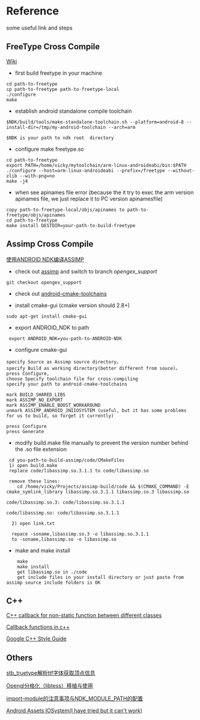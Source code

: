 Reference
===============================
some useful link and steps

## FreeType Cross Compile ##

[Wiki](http://en.wikibooks.org/wiki/OpenGL_Programming/Installation/Android_NDK#FreeType)

* first build freetype in your machine
```
cd path-to-freetype
cp path-to-freetype path-to-freetype-local
./configure
make
```

* establish android standalone compile toolchain
```
$NDK/build/tools/make-standalone-toolchain.sh --platform=android-8 --install-dir=/tmp/my-android-toolchain --arch=arm

$NDK is your path to ndk root  directory
```

* configure make freetype.so
```
cd path-to-freetype
export PATH=/home/vicky/mytoolchain/arm-linux-androideabi/bin:$PATH
./configure --host=arm-linux-androideabi --prefix=/freetype --without-zlib --with-png=no
make -j4
```

* when see apinames file error (because the it try to exec the arm version apinames file, we just replace it to PC version apinamesfile)
```
copy path-to-freetype-local/objs/apinames to path-to-freetype/objs/apinames
cd path-to-freetype
make install DESTDIR=your-path-to-build-freetype
```

## Assimp Cross Compile ##

[使用ANDROID NDK编译ASSIMP](http://airtheva.net/wordpress/?p=62)

* check out [assimp](https://github.com/assimp/assimp)  and switch to branch *opengex_support*
```
git checkout opengex_support
```

* check out [android-cmake-toolchains](https://github.com/taka-no-me/android-cmake)

* install cmake-gui (cmake version should 2.8+)
```
sudo apt-get install cmake-gui
```

* export ANDROID_NDK to path
```
 export ANDROID_NDK=you-path-to-ANDROID-NDK
```

* configure cmake-gui
```
specify Source as Assimp source directory。
specify Build as working directory(better different from souce)。
press Configure,
choose Specify toolchain file for cross-compiling
specify your path to android-cmake-toolchains

mark BUILD_SHARED_LIBS
mark ASSIMP_NO_EXPORT
mark ASSIMP_ENABLE_BOOST_WORKAROUND
unmark ASSIMP_ANDROID_JNIIOSYSTEM (useful, but it has some problems for us to build, so forget it currently)

press Configure
press Generate
```

* modify build.make file manually to prevent the version number behind the .so file extension
```
 cd you-path-to-build-assimp/code/CMakeFiles
 1) open build.make
 replace code/libassimp.so.3.1.1 to code/libassimp.so
 
 remove these lines:
    cd /home/vicky/Projects/assimp-build/code && $(CMAKE_COMMAND) -E cmake_symlink_library libassimp.so.3.1.1 libassimp.so.3 libassimp.so

code/libassimp.so.3: code/libassimp.so.3.1.1

code/libassimp.so: code/libassimp.so.3.1.1

  2) open link.txt 
  
  repace -soname,libassimp.so.3 -o libassimp.so.3.1.1 
  to -soname,libassimp.so -o libassimp.so
```

* make and make install
```
    make
    make install
    get libassimp.so in ./code
    get include files in your install directory or just paste from assimp source include folders is OK
```

## C++ ##
[C++ callback for non-static function between different classes](http://stackoverflow.com/questions/11522422/c-callback-for-non-static-function-between-different-classes?rq=1)

[Callback functions in c++](http://stackoverflow.com/questions/2298242/callback-functions-in-c)

[Google C++ Style Guide](https://google-styleguide.googlecode.com/svn/trunk/cppguide.html)

## Others ##
[stb_truetype解析ttf字体获取顶点信息](http://blog.csdn.net/wind_hzx/article/details/11830645)

[Opengl分格化（libtess）移植与使用](http://blog.csdn.net/wind_hzx/article/details/11830425)

[import-module的注意事项与NDK_MODULE_PATH的配置](http://blog.sina.com.cn/s/blog_4057ab62010197z8.html)

[Android Assets IOSystem(I have tried but it can't work)](https://github.com/assimp/assimp/tree/master/port/AndroidJNI)